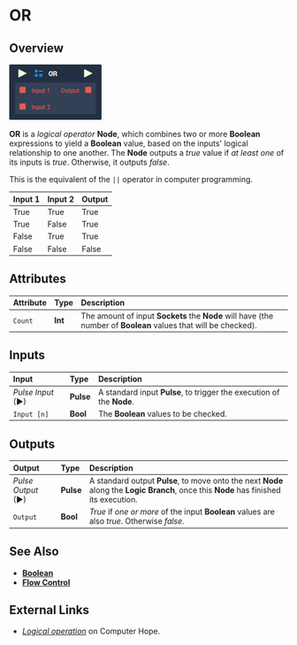 # OR

## Overview

![The Or Node.](../../../.gitbook/assets/node-or.png)

**OR** is a _logical operator_ **Node**, which combines two or more **Boolean** expressions to yield a **Boolean** value, based on the inputs' logical relationship to one another. The **Node** outputs a _true_ value if _at least one_ of its inputs is _true_. Otherwise, it outputs _false_.

This is the equivalent of the `||` operator in computer programming.

| Input 1 | Input 2 | Output |
| :--- | :--- | :--- |
| True | True | True |
| True | False | True |
| False | True | True |
| False | False | False |

## Attributes

| Attribute | Type | Description |
| :--- | :--- | :--- |
| `Count` | **Int** | The amount of input **Sockets** the **Node** will have \(the number of **Boolean** values that will be checked\). |

## Inputs

| Input | Type | Description |
| :--- | :--- | :--- |
| _Pulse Input_ \(►\) | **Pulse** | A standard input **Pulse**, to trigger the execution of the **Node**. |
| `Input [n]` | **Bool** | The **Boolean** values to be checked. |

## Outputs

| Output | Type | Description |
| :--- | :--- | :--- |
| _Pulse Output_ \(►\) | **Pulse** | A standard output **Pulse**, to move onto the next **Node** along the **Logic Branch**, once this **Node** has finished its execution. |
| `Output` | **Bool** | _True_ if _one or more_ of the input **Boolean** values are also _true_. Otherwise _false_. |

## See Also

* [**Boolean**](./)
* [**Flow Control**](../../flow-control/)

## External Links

* [_Logical operation_](https://www.computerhope.com/jargon/l/logioper.htm) on Computer Hope.

